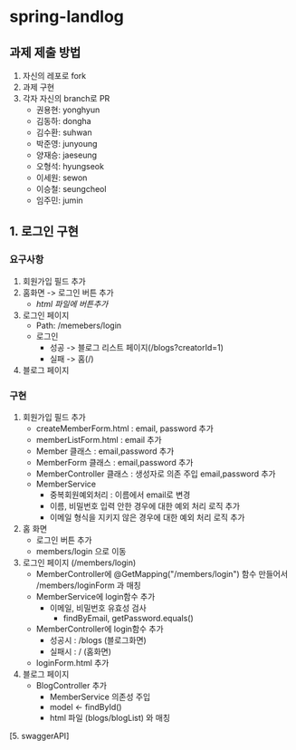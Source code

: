 # spring-landlog


## 과제 제출 방법

1. 자신의 레포로 fork
2. 과제 구현
3. 각자 자신의 branch로 PR
   - 권용현: yonghyun
   - 김동하: dongha
   - 김수환: suhwan
   - 박준영: junyoung
   - 양재승: jaeseung
   - 오형석: hyungseok
   - 이세원: sewon
   - 이승철: seungcheol
   - 임주민: jumin

## 1. 로그인 구현

### 요구사항
1. 회원가입 필드 추가
2. 홈화면 -> 로그인 버튼 추가
   - _html 파일에 버튼추가_
3. 로그인 페이지
   - Path: /memebers/login
   - 로그인
     - 성공 -> 블로그 리스트 페이지(/blogs?creatorId=1)
     - 실패 -> 홈(/) 
4. 블로그 페이지

### 구현
1. 회원가입 필드 추가
   - createMemberForm.html : email, password 추가
   - memberListForm.html : email 추가
   - Member 클래스 : email,password 추가
   - MemberForm 클래스 : email,password 추가 
   - MemberController 클래스 : 생성자로 의존 주입 email,password 추가
   - MemberService
     - 중복회원예외처리 : 이름에서 email로 변경
     - 이름, 비밀번호 입력 안한 경우에 대한 예외 처리 로직 추가
     - 이메일 형식을 지키지 않은 경우에 대한 예외 처리 로직 추가
2. 홈 화면
   - 로그인 버튼 추가
   - members/login 으로 이동
3. 로그인 페이지 (/members/login)
   - MemberController에 @GetMapping("/members/login") 함수 만들어서 /members/loginForm 과 매칭
   - MemberService에 login함수 추가
     - 이메일, 비밀번호 유효성 검사
       - findByEmail, getPassword.equals()
   - MemberController에 login함수 추가
     - 성공시 : /blogs (블로그화면)
     - 실패시 : / (홈화면)
   - loginForm.html 추가
4. 블로그 페이지
   - BlogController 추가 
     - MemberService 의존성 주입
     - model <- findById()
     - html 파일 (blogs/blogList) 와 매칭



[5. swaggerAPI] 

